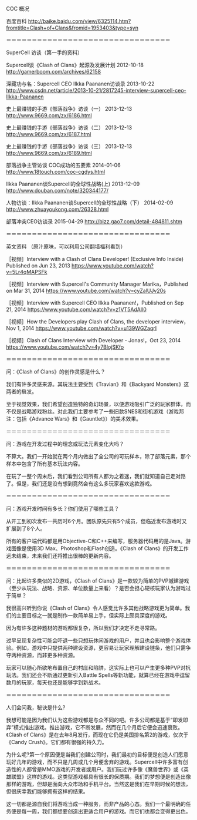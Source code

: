 COC 概况

百度百科
http://baike.baidu.com/view/6325114.htm?fromtitle=Clash+of+Clans&fromid=1953403&type=syn

＝＝＝＝＝＝＝＝＝＝＝＝＝＝＝＝＝＝＝＝＝＝＝＝＝＝＝＝＝＝＝＝

SuperCell 访谈（第一手的资料）

Supercell谈《Clash of Clans》起源及发展计划 2012-10-18
http://gamerboom.com/archives/62158

深藏功与名：Supercell CEO Ilkka Paananen访谈录  2013-10-22
http://www.csdn.net/article/2013-10-21/2817245-interview-supercell-ceo-Ilkka-Paananen

史上最赚钱的手游《部落战争》访谈（一） 2013-12-13
http://www.9669.com/zx/6186.html

史上最赚钱的手游《部落战争》访谈（二） 2013-12-13
http://www.9669.com/zx/6187.html

史上最赚钱的手游《部落战争》访谈（三） 2013-12-13
http://www.9669.com/zx/6189.html

部落战争主管访谈 COC成功的五要素 2014-01-06
http://www.18touch.com/coc-cgdys.html

Ilkka Paananen谈Supercell的全球性战略(上)  2013-12-09
http://www.douban.com/note/320344177/

人物访谈：Ilkka Paananen谈Supercell的全球性战略（下）  2014-02-09
http://www.zhuayoukong.com/26328.html

部落冲突CEO访谈录 2015-04-29
http://blzz.gao7.com/detail-484811.shtm

＝＝＝＝＝＝＝＝＝＝＝＝＝＝＝＝＝＝＝＝＝＝＝＝＝＝＝＝＝＝＝＝

英文资料 （原汁原味，可以利用公司翻墙福利看到）

［视频］Interview with a Clash of Clans Developer! (Exclusive Info Inside)  Published on Jun 23, 2013
https://www.youtube.com/watch?v=5Lr4qMAPSFk

［视频］Interview with Supercell's Community Manager Marika，Published on Mar 31, 2014
https://www.youtube.com/watch?v=cyZalUJv20s

［视频］Interview with Supercell CEO Ilkka Paananen!，Published on Sep 21, 2014
https://www.youtube.com/watch?v=z1VT5AdAIl0

［视频］How the Developers play Clash of Clans, the developer interview，Nov 1, 2014
https://www.youtube.com/watch?v=u139WGZaqrI

［视频］Clash of Clans Interview with Developer - Jonas!，Oct 23, 2014
https://www.youtube.com/watch?v=4y7BlojSKfo

＝＝＝＝＝＝＝＝＝＝＝＝＝＝＝＝＝＝＝＝＝＝＝＝＝＝＝＝＝＝＝＝

问：《Clash of Clans》的创作灵感是什么？

我们有许多灵感来源。其玩法主要受到《Travian》和《Backyard Monsters》这两者的启发。

至于视觉效果，我们希望创造独特的奇幻场景，以便游戏吸引广泛的玩家群体，而不仅是战略游戏粉丝。对此我们主要参考了一些旧款SNES和街机游戏（游戏邦注：包括《Advance Wars》和《Gauntlet》）的美术效果。

＝＝＝＝＝＝＝＝＝＝＝＝＝＝＝＝＝＝＝＝＝＝＝＝＝＝＝＝＝＝＝＝

问：游戏在开发过程中的理念或玩法元素变化大吗？

不算大。我们一开始就在两个月内做出了全公司的可玩样本，除了部落元素，那个样本中包含了所有基本玩法内容。

在玩了一整个周末后，我们看到公司所有人都为之着迷，我们就知道自己走对路了。但是，我们还是没有想到竟然会有这么多玩家喜欢这款游戏。

＝＝＝＝＝＝＝＝＝＝＝＝＝＝＝＝＝＝＝＝＝＝＝＝＝＝＝＝＝＝＝＝

问：游戏开发时间有多长？你们使用了哪些工具？

从开工到初次发布一共历时6个月。团队原先只有5个成员，但临近发布游戏时又扩展到了8个人。

所有的客户端代码都是用Objective-C和C++来编写，服务器代码用的是Java。游戏图像是使用3D Max、Photoshop和Flash创造。《Clash of Clans》的开发工作远未结束，未来我们还将推出很棒的更新内容。

＝＝＝＝＝＝＝＝＝＝＝＝＝＝＝＝＝＝＝＝＝＝＝＝＝＝＝＝＝＝＝＝

问：比起许多类似的2D游戏，《Clash of Clans》是一款较为简单的PVP城建游戏（至少从玩法、战略、资源、单位数量上来看）？是否会担心硬核玩家认为游戏过于简单？

我很高兴听到你说《Clash of Clans》令人感觉比许多其他战略游戏更为简单。我们的主要目标之一就是制作一款简单易上手，但实际上颇具深度的游戏。

因为有许多这种题材的游戏都很复杂，所以我们才决定不走寻常路。

过早呈现复杂性可能会吓退一些只想玩休闲游戏的用户，并且也会影响整个游戏体验。例如，游戏中只提供两种建设资源，更容易让玩家理解建设链条，他们只需争夺两种资源，而非更多种资源。

玩家可以随心所欲地布置自己的村庄和陷阱，这实际上也可以产生更多种PVP对抗玩法。我们还会不断通过更新引入Battle Spells等新功能，就算已经在游戏中逗留数月的玩家，每天也还是能够学到新战术。 

＝＝＝＝＝＝＝＝＝＝＝＝＝＝＝＝＝＝＝＝＝＝＝＝＝＝＝＝＝＝＝＝

人们会问我，秘诀是什么?

我想可能是因为我们认为这些游戏都是与众不同的吧。许多公司都是基于“即发即弃”模式推出游戏。推出游戏，它不断发展，然而在几个月后它便会迅速衰败。《Clash of Clans》是在去年8月发行，而现在它仍是美国排名第2的游戏，仅次于《Candy Crush》。它们都有很强的持久力。

为什么呢?第一个原因便是当我们创建公司时，我们最初的目标便是创造人们愿意玩好几年的游戏，而不只是几周或几个月便舍弃的游戏。Supercell中许多富有创造性的人都曾是MMO游戏的开发者或用户。我们玩过许多像《魔兽世界》或《英雄联盟》这样的游戏。这类型游戏都具有很长的保质期。我们的梦想便是创造出像那样的游戏，但却是面向大众市场和手机平台。当然这是我们在早期时候的想法，但很庆幸我们能够拥有这样的结果。

这一切都是源自我们将游戏当成一种服务，而非产品的心态。我们一个最明确的任务便是每一周，我们都想要创造出更适合用户的游戏。而它们也都会变得更出色。
  
